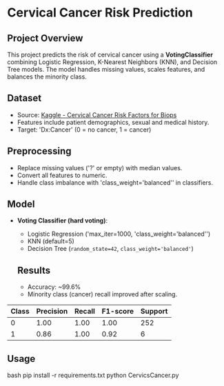# Cervical Cancer Risk Prediction

## Project Overview
This project predicts the risk of cervical cancer using a **VotingClassifier** combining
Logistic Regression, K-Nearest Neighbors (KNN), and Decision Tree models.
The model handles missing values, scales features, and balances the minority class. 

## Dataset
- Source: [Kaggle - Cervical Cancer Risk Factors for Biops](https://www.kaggle.com/datasets/abdenourbenacer/cervical-cancer-risk-factors-for-biops)
- Features include patient demographics, sexual and medical history.
- Target: 'Dx:Cancer' (0 = no cancer, 1 = cancer)

## Preprocessing
- Replace missing values ('?' or empty) with median values.
- Convert all features to numeric.
- Handle class imbalance with 'class_weight='balanced'' in classifiers.

## Model
- **Voting Classifier (hard voting)**:
  - Logistic Regression ('max_iter=1000, 'class_weight='balanced'')
  - KNN (default=5)
  - Decision Tree (`random_state=42`, `class_weight='balanced'`)
 
  ## Results
  - Accuracy: ~99.6%
  - Minority class (cancer) recall improved after scaling.
    
| Class | Precision | Recall | F1-score | Support |  
|-------|----------|--------|----------|--------|  
| 0     | 1.00     | 1.00   | 1.00     | 252    |  
| 1     | 0.86     | 1.00   | 0.92     | 6      |  


  ## Usage
  bash
  pip install -r requirements.txt
  python CervicsCancer.py

  

